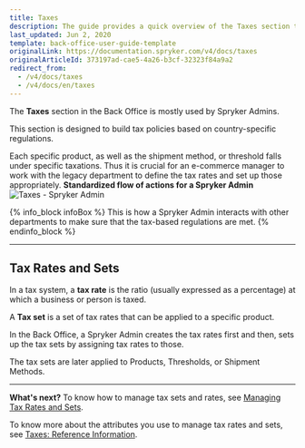 ```yaml
---
title: Taxes
description: The guide provides a quick overview of the Taxes section that enables shop owners to define tax rates for different countries in the Back Office.
last_updated: Jun 2, 2020
template: back-office-user-guide-template
originalLink: https://documentation.spryker.com/v4/docs/taxes
originalArticleId: 373197ad-cae5-4a26-b3cf-32323f84a9a2
redirect_from:
  - /v4/docs/taxes
  - /v4/docs/en/taxes
---
```


The **Taxes** section in the Back Office is mostly used by Spryker Admins.

This section is designed to build tax policies based on country-specific regulations. 

Each specific product, as well as the shipment method, or threshold falls under specific taxations. Thus it is crucial for an e-commerce manager to work with the legacy department to define the tax rates and set up those appropriately.
**Standardized flow of actions for a Spryker Admin**
![Taxes - Spryker Admin](https://spryker.s3.eu-central-1.amazonaws.com/docs/User+Guides/Back+Office+User+Guides/Taxes/taxes-section.png) 

{% info_block infoBox %}
This is how a Spryker Admin interacts with other departments to make sure that the tax-based regulations are met.
{% endinfo_block %}
***
## Tax Rates and Sets
In a tax system, a **tax rate** is the ratio (usually expressed as a percentage) at which a business or person is taxed.

A **Tax set** is a set of tax rates that can be applied to a specific product.

In the Back Office, a Spryker Admin creates the tax rates first and then, sets up the tax sets by assigning tax rates to those. 

The tax sets are later applied to Products, Thresholds, or Shipment Methods. 
***
**What's next?**
To know how to manage tax sets and rates, see [Managing Tax Rates and Sets](/docs/scos/user/back-office-user-guides/{{page.version}}/administration/tax-rates/managing-tax-rates.html).

To know more about the attributes you use to manage tax rates and sets, see [Taxes: Reference Information](/docs/scos/user/back-office-user-guides/{{page.version}}/administration/tax-rates/references/tax-rates-reference-information.html).

